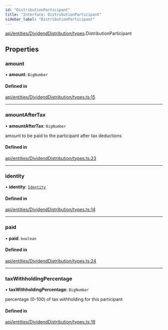```yaml
---
id: "DistributionParticipant"
title: "Interface: DistributionParticipant"
sidebar_label: "DistributionParticipant"
---
```


[api/entities/DividendDistribution/types](../../../../../../modules/API/Entities/DividendDistribution/Types/Types.md).DistributionParticipant

## Properties

### amount

• **amount**: `BigNumber`

#### Defined in

[api/entities/DividendDistribution/types.ts:15](https://github.com/PolymeshAssociation/polymesh-sdk/blob/b6f9fb883/src/api/entities/DividendDistribution/types.ts#L15)

___

### amountAfterTax

• **amountAfterTax**: `BigNumber`

amount to be paid to the participant after tax deductions

#### Defined in

[api/entities/DividendDistribution/types.ts:23](https://github.com/PolymeshAssociation/polymesh-sdk/blob/b6f9fb883/src/api/entities/DividendDistribution/types.ts#L23)

___

### identity

• **identity**: [`Identity`](../../../../../../classes/API/Entities/Identity/Identity.md)

#### Defined in

[api/entities/DividendDistribution/types.ts:14](https://github.com/PolymeshAssociation/polymesh-sdk/blob/b6f9fb883/src/api/entities/DividendDistribution/types.ts#L14)

___

### paid

• **paid**: `boolean`

#### Defined in

[api/entities/DividendDistribution/types.ts:24](https://github.com/PolymeshAssociation/polymesh-sdk/blob/b6f9fb883/src/api/entities/DividendDistribution/types.ts#L24)

___

### taxWithholdingPercentage

• **taxWithholdingPercentage**: `BigNumber`

percentage (0-100) of tax withholding for this participant

#### Defined in

[api/entities/DividendDistribution/types.ts:19](https://github.com/PolymeshAssociation/polymesh-sdk/blob/b6f9fb883/src/api/entities/DividendDistribution/types.ts#L19)
